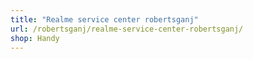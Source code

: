 ```yaml
---
title: "Realme service center robertsganj"
url: /robertsganj/realme-service-center-robertsganj/
shop: Handy
---
```

